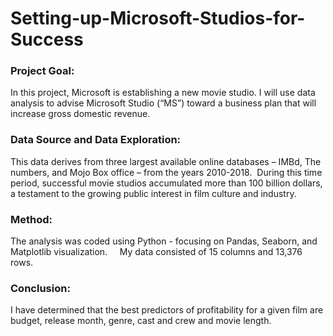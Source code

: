 # Setting-up-Microsoft-Studios-for-Success



### Project Goal:

In this project, Microsoft is establishing a new movie studio. I will use data analysis to advise Microsoft Studio (“MS”) toward a business plan that will increase gross domestic revenue.  
 
 
### Data Source and Data Exploration:

This data derives from three largest available online databases – IMBd, The numbers, and Mojo Box office – from the years 2010-2018.  During this time period, successful movie studios accumulated more than 100 billion dollars, a testament to the growing public interest in film culture and industry. 

### Method: 

The analysis was coded using Python - focusing on Pandas, Seaborn, and Matplotlib visualization. 
 
 
My data consisted of 15 columns and 13,376 rows. 
 
### Conclusion: 

I have determined that the best predictors of profitability for a given film are budget, release month, genre, cast and crew and movie length.



